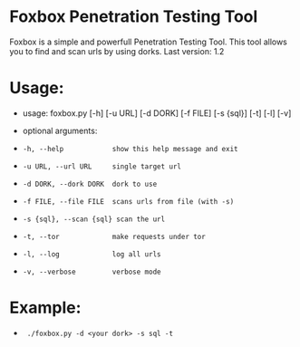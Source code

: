 # Foxbox Penetration Testing Tool

Foxbox is a simple and powerfull Penetration Testing Tool.
This tool allows you to find and scan urls by using dorks.
Last version: 1.2

# Usage:

* usage: foxbox.py [-h] [-u URL] [-d DORK] [-f FILE] [-s {sql}] [-t] [-l] [-v]

* optional arguments:
*     -h, --help            show this help message and exit
*     -u URL, --url URL     single target url
*     -d DORK, --dork DORK  dork to use
*     -f FILE, --file FILE  scans urls from file (with -s)
*     -s {sql}, --scan {sql} scan the url
*     -t, --tor             make requests under tor
*     -l, --log             log all urls
*     -v, --verbose         verbose mode


# Example:

*      ./foxbox.py -d <your dork> -s sql -t

